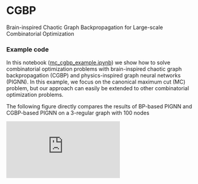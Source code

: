 # CGBP
Brain-inspired Chaotic Graph Backpropagation for Large-scale Combinatorial Optimization

### Example code
In this notebook ([mc_cgbp_example.ipynb](mc_cgbp_example.ipynb)) we show how to solve combinatorial optimization problems with brain-inspired chaotic graph backpropagation (CGBP) and physics-inspired graph neural networks (PIGNN). In this example, we focus on the canonical maximum cut (MC) problem, but our approach can easily be extended to other combinatorial optimization problems. 

The following figure directly compares the results of BP-based PIGNN and CGBP-based PIGNN on a 3-regular graph with 100 nodes

![figure](https://github.com/PengTao-HUST/CGBP/blob/master/image/example.pdf?raw=true)
